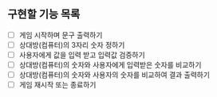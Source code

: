 ## 구현할 기능 목록
- [ ] 게임 시작하며 문구 출력하기
- [ ] 상대방(컴퓨터)의 3자리 숫자 정하기
- [ ] 사용자에게 값을 입력 받고 입력값 검증하기
- [ ] 상대방(컴퓨터)의 숫자와 사용자에게 입력받은 숫자를 비교하기
- [ ] 상대방(컴퓨터)의 숫자와 사용자의 숫자를 비교하여 결과 출력하기
- [ ] 게임 재시작 또는 종료하기